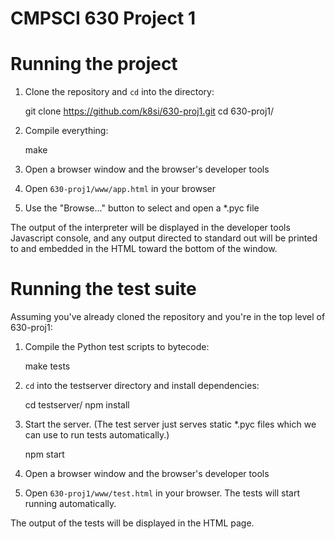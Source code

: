 CMPSCI 630 Project 1
=========

# Running the project

1. Clone the repository and `cd` into the directory:

    git clone https://github.com/k8si/630-proj1.git
    cd 630-proj1/

2. Compile everything:

    make
    
3. Open a browser window and the browser's developer tools
4. Open `630-proj1/www/app.html` in your browser
5. Use the "Browse..." button to select and open a *.pyc file

The output of the interpreter will be displayed in the developer tools Javascript console, and any output directed to standard out will be printed to and embedded in the HTML toward the bottom of the window.

# Running the test suite

Assuming you've already cloned the repository and you're in the top level of 630-proj1:

1. Compile the Python test scripts to bytecode:

    make tests

2. `cd` into the testserver directory and install dependencies:

    cd testserver/
    npm install
    
3. Start the server. (The test server just serves static *.pyc files which we can use to run tests automatically.)

    npm start
    
4. Open a browser window and the browser's developer tools
5. Open `630-proj1/www/test.html` in your browser. The tests will start running automatically.

The output of the tests will be displayed in the HTML page.




